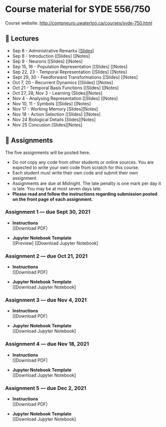 # Course material for SYDE 556/750

Course website: http://compneuro.uwaterloo.ca/courses/syde-750.html

## 🎒 Lectures

- Sep 8 - Administrative Remarks [[Slides](https://github.com/celiasmith/syde556-f21/raw/master/lectures/lecture_00/syde556_lecture_00_slides.pdf)]
- Sep 8 - Introduction [[Slides]<!--(https://github.com/celiasmith/syde556-f21/raw/master/lectures/lecture_01/syde556_lecture_01_slides.pdf)]--> [[Notes]<!--(https://github.com/celiasmith/syde556-f21/raw/master/lectures/lecture_01/syde556_lecture_01_notes.pdf)]-->
- Sep 9 - Neurons [[Slides]<!--(https://github.com/celiasmith/syde556-f21/raw/master/lectures/lecture_02/syde556_lecture_02_slides.pdf)]--> [[Notes]<!--(https://github.com/celiasmith/syde556-f21/raw/master/lectures/lecture_02/syde556_lecture_02_notes.pdf)]-->
- Sep 15, 16 - Population Representation [[Slides]<!--(https://github.com/celiasmith/syde556-f21/raw/master/lectures/lecture_03/syde556_lecture_03_slides.pdf)]--> [[Notes]<!--(https://github.com/celiasmith/syde556-f21/raw/master/lectures/lecture_03/syde556_lecture_03_notes.pdf)]-->
- Sep 22, 23 - Temporal Representation [[Slides]<!--(https://github.com/celiasmith/syde556-f21/raw/master/lectures/lecture_04/syde556_lecture_04_slides.pdf)]--> [[Notes]<!--(https://github.com/celiasmith/syde556-f21/raw/master/lectures/lecture_04/syde556_lecture_04_notes.pdf)]-->
- Sept 29, 30 - Feedforward Transformations [[Slides]<!--(https://github.com/celiasmith/syde556-f21/raw/master/lectures/lecture_05/syde556_lecture_05_slides.pdf)]--> [[Notes]<!--(https://github.com/celiasmith/syde556-f21/raw/master/lectures/lecture_05/syde556_lecture_05_notes.pdf)]-->
- Oct 7, 20 - Recurrent Dynamics [[Slides]<!--(https://github.com/celiasmith/syde556-f21/raw/master/lectures/lecture_06/syde556_lecture_06_slides.pdf)]--> [[Notes]<!--(https://github.com/celiasmith/syde556-f21/raw/master/lectures/lecture_06/syde556_lecture_06_notes.pdf)]-->
- Oct 21 - Temporal Basis Functions [[Slides]<!--(https://github.com/celiasmith/syde556-f21/raw/master/lectures/lecture_07/syde556_lecture_07_slides.pdf)]--> [[Notes]<!--(https://github.com/celiasmith/syde556-f21/raw/master/lectures/lecture_07/syde556_lecture_07_notes.pdf)]-->
- Oct 27, 28, Nov 3 - Learning [Slides][Notes]
- Nov 4 - Analysing Representation [[Slides]<!--(https://github.com/celiasmith/syde556-f21/raw/master/lectures/lecture_09/syde556_lecture_09_slides.pdf)]--> [[Notes]<!--(https://github.com/celiasmith/syde556-f21/raw/master/lectures/lecture_09/syde556_lecture_09_notes.pdf)]-->
- Nov 10, 11 - Symbols [[Slides]<!--(https://github.com/celiasmith/syde556-f21/raw/master/lectures/lecture_10/syde556_lecture_10_slides.pdf)]--> [[Notes]<!--(https://github.com/celiasmith/syde556-f21/raw/master/lectures/lecture_10/syde556_lecture_10_notes.pdf)]-->
- Nov 17 - Working Memory [Slides][Notes]
- Nov 18 -  Action Selection [[Slides]<!--(https://github.com/celiasmith/syde556-f21/raw/master/lectures/lecture_11/syde556_lecture_11_slides.pdf)]--> [[Notes]<!--(https://github.com/celiasmith/syde556-f21/raw/master/lectures/lecture_10/syde556_lecture_10_notes.pdf)]-->
- Nov 24 Biological Details [Slides][Notes]
- Nov 25 Concusion [Slides][Notes]

## 📝 Assignments

The five assignments will be posted here.

 * Do not copy any code from other students or online sources.  You are expected to write your own code from scratch for this course.
 * Each student must write their own code and submit their own assignment.
 * Assignments are due _at Midnight_.  The late penalty is one mark per day it is late. You may be at most seven days late.
 * **Please read and follow the instructions regarding submission posted on the front page of each assignment.**
 
### Assignment 1 ― due Sept 30, 2021

-   **Instructions**  
  [[Download PDF]<!--(https://github.com/celiasmith/syde556-f21/raw/master/assignments/assignment_01/syde556_assignment_01.pdf)]-->

-   **Jupyter Notebook Template**  
  [[Preview]<!--(https://github.com/celiasmith/syde556-f21/blob/master/assignments/assignment_01/syde556_assignment_01_template.ipynb)]-->
  [[Download Jupyter Notebook]<!--(https://github.com/celiasmith/syde556-f21/raw/master/assignments/assignment_01/syde556_assignment_01_template.ipynb)]-->


### Assignment 2 ― due Oct 21, 2021

-   **Instructions**  
  [[Download PDF]<!--(https://github.com/celiasmith/syde556-f21/raw/master/assignments/assignment_02/syde556_assignment_02.pdf)]-->

-   **Jupyter Notebook Template**  
  [[Download Jupyter Notebook]<!--(https://github.com/celiasmith/syde556-f21/raw/master/assignments/assignment_02/syde556_assignment_02_template.ipynb)]-->

### Assignment 3 ― due Nov 4, 2021

-   **Instructions**  
  [[Download PDF]<!--(https://github.com/celiasmith/syde556-f21/raw/master/assignments/assignment_03/syde556_assignment_03.pdf)]-->

-   **Jupyter Notebook Template**  
  [[Download Jupyter Notebook]<!--(https://github.com/celiasmith/syde556-f21/raw/master/assignments/assignment_03/syde556_assignment_03_template.ipynb)]-->

### Assignment 4 ― due Nov 18, 2021

-   **Instructions**  
  [[Download PDF]<!--(https://github.com/celiasmith/syde556-f21/raw/master/assignments/assignment_04/syde556_assignment_04.pdf)]-->

-   **Jupyter Notebook Template**  
  [[Download Jupyter Notebook]<!--(https://github.com/celiasmith/syde556-f21/raw/master/assignments/assignment_04/syde556_assignment_04_template.ipynb)]-->

### Assignment 5 ― due Dec 2, 2021

-   **Instructions**  
  [[Download PDF]<!--(https://github.com/celiasmith/syde556-f21/raw/master/assignments/assignment_05/syde556_assignment_05.pdf)]-->

-   **Jupyter Notebook Template**  
  [[Download Jupyter Notebook]<!--(https://github.com/celiasmith/syde556-f21/raw/master/assignments/assignment_05/syde556_assignment_05_template.ipynb)]-->
